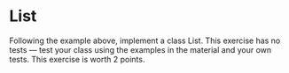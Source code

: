 
# List

Following the example above, implement a class List. This exercise has no tests — test your class using the examples in the material and your own tests. This exercise is worth 2 points.
